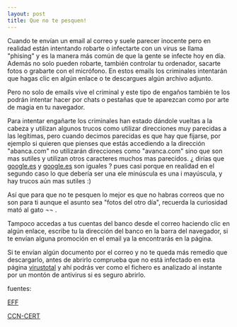```yaml
---
layout: post
title: Que no te pesquen!
---
```


Cuando te envían un email al correo y suele parecer inocente pero en realidad están intentando robarte o infectarte con un virus se
llama "phising" y es la manera más común de que la gente se infecte hoy en día. Además no solo pueden robarte, también controlar tu
ordenador, sacarte fotos o grabarte con el micrófono.
En estos emails los criminales intentarán que hagas clic en algún enlace o te descargues algún archivo adjunto. 

Pero no solo de emails
vive el criminal y este tipo de engaños también te los podrán intentar hacer por chats o pestañas que te aparezcan como por arte de
magia en tu navegador.


Para intentar engañarte los criminales han estado dándole vueltas a la cabeza y utilizan algunos trucos como utilizar direcciones muy
parecidas a las legítimas, pero cuando decimos parecidas es que hay que fijarse, por ejemplo si quieren que pienses que estás accediendo
a la dirección "abanca.com" no utilizarán direcciones como "avanca.com" sino que son mas sutiles y utilizan otros caracteres muchos mas
parecidos. ¿ dirías que [google.es](http://www.google.es) y [googIe.es](http://www.googIe.es) son iguales ? pues casi porque en realidad en el segundo caso lo que debería
ser una ele minúscula es una i mayúscula, y hay trucos aún mas sutiles :)

Así que para que no te pesquen lo mejor es que no habras correos que no son para ti aunque el asunto sea "fotos del otro día", recuerda
la curiosidad mató al gato ¬¬ .

Tampoco accedas a tus cuentas del banco desde el correo haciendo clic en algún enlace, escribe tu la dirección del banco en la barra
del navegador, si te envían alguna promoción en el email ya la encontrarás en la página.

Si te envían algún documento por el correo y no te queda más remedio que descargarlo, antes de abrirlo comprueba que no está infectado
en esta página [virustotal](https://virustotal.com/) y ahí podrás ver como el fichero es analizado al instante por un montón de antivirus
si es seguro abrirlo.

fuentes:


[EFF](https://ssd.eff.org/en/module/how-avoid-phishing-attacks)


[CCN-CERT](https://www.ccn-cert.cni.es/informes/informes-ccn-cert-buenas-practicas-bp/1598-ccn-cert-bp-02-16-correo-electronico/file.html)
